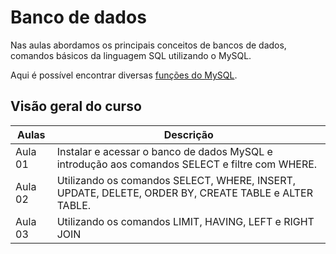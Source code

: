 # Banco de dados

Nas aulas abordamos os principais conceitos de bancos de dados, comandos básicos da linguagem SQL utilizando o MySQL.

Aqui é possível encontrar diversas [funções do MySQL](https://www.w3schools.com/mysql/mysql_ref_functions.asp).

## Visão geral do curso

|Aulas | Descrição | 
|--|--|
|Aula 01|Instalar e acessar o banco de dados MySQL e introdução aos comandos SELECT e filtre com WHERE.|
|Aula 02|Utilizando os comandos SELECT, WHERE, INSERT, UPDATE, DELETE, ORDER BY, CREATE TABLE e ALTER TABLE.|
|Aula 03|Utilizando os comandos LIMIT, HAVING, LEFT e RIGHT JOIN|


